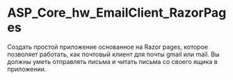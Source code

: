 # ASP_Core_hw_EmailClient_RazorPages

Создать простой приложение основанное на Razor pages, которое позволяет работать, как почтовый клиент для почты gmail или mail. Вы должны уметь отправлять письма и читать письма со своего ящика в приложении.
